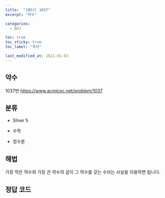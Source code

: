 ```yaml
---
title:  "[BOJ] 1037"
excerpt: "약수"

categories:
  - BOJ

toc: true
toc_sticky: true
toc_label: "목차"

last_modified_at: 2021-01-03
---
```


## 약수

1037번 <https://www.acmicpc.net/problem/1037>

## 분류
* Silver 5

* 수학
* 정수론

## 해법
가장 작은 약수와 가장 큰 약수의 곱이 그 약수를 갖는 수라는 사실을 이용하면 됩니다.

## 정답 코드
<script src="https://gist.github.com/Geniemo/c1dfa0e43fcf95231c1a6f65ed71df1c.js"></script>